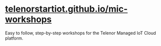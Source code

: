 # [telenorstartiot.github.io/mic-workshops](https://telenorstartiot.github.io/mic-workshops/)
Easy to follow, step-by-step workshops for the Telenor Managed IoT Cloud platform.
